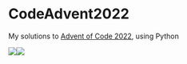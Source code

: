 # CodeAdvent2022

My solutions to [Advent of Code 2022](https://adventofcode.com/2022), using Python

![](https://img.shields.io/badge/day%20📅-22-blue)![](https://img.shields.io/badge/stars%20⭐-12-yellow)